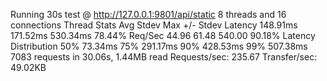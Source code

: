 Running 30s test @ http://127.0.0.1:9801/api/static
  8 threads and 16 connections
  Thread Stats   Avg      Stdev     Max   +/- Stdev
    Latency   148.91ms  171.52ms 530.34ms   78.44%
    Req/Sec    44.96     61.48   540.00     90.18%
  Latency Distribution
     50%   73.34ms
     75%  291.17ms
     90%  428.53ms
     99%  507.38ms
  7083 requests in 30.06s, 1.44MB read
Requests/sec:    235.67
Transfer/sec:     49.02KB
